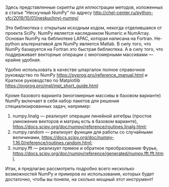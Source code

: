 Здесь представленные скрипты для иллюстрации методов, изложенных в статье "Нескучный NumPy" по адресу http://chel-center.ru/python-yfc/2019/10/01/neskuchnyj-numpy/

Это библиотека с открытым исходным кодом, некогда отделившаяся от проекта SciPy. NumPy является наследником Numeric и NumArray. Основан NumPy на библиотеке LAPAC, которая написана
на Fortran. Не-python альтернативой для NumPy является Matlab. В силу того, что NumPy базируется на Fortran это быстрая библиотека. А в силу того, что поддерживает векторные операции
с многомерными массивами — крайне удобная.

Удобно использовать в качестве шпаргалок полное справочное руковадство по NumPy https://pyprog.pro/reference_manual.html и Краткое руководство по Matplotlib https://pyprog.pro/mpl/mpl_short_guide.html

Кроме базового варианта (многомерные массивы в базовом варианте) NumPy включает в себя набор пакетов для решения специализированных задач, например:
1) numpy.linalg — реализует операции линейной алгебры (простое умножение векторов и матриц есть в базовом варианте), https://docs.scipy.org/doc/numpy/reference/routines.linalg.html;
2) numpy.random — реализует функции для работы со случайными величинами, https://docs.scipy.org/doc/numpy-1.16.0/reference/routines.random.html;
3) numpy.fft — реализует прямое и обратное преобразование Фурье, https://docs.scipy.org/doc/numpy/reference/generated/numpy.fft.fft.html.

Итак, я предлагаю рассмотреть подробно всего несколько возможностей NumPy и примеров их использования, которых будет достаточно, чтобы вы поняли, на сколько мощный этот инструмент!

